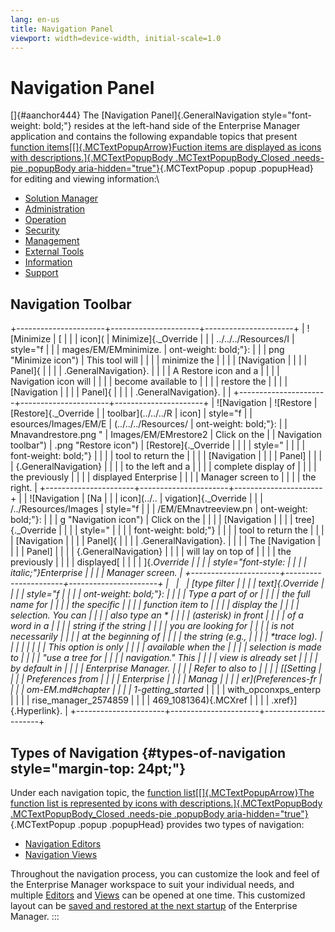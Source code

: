 ```yaml
---
lang: en-us
title: Navigation Panel
viewport: width=device-width, initial-scale=1.0
---
```


# Navigation Panel

[]{#aanchor444} The [Navigation Panel]{.GeneralNavigation style="font-weight: bold;"} resides at the left-hand side of the
Enterprise Manager application and contains the following expandable
topics that present [function items[[]{.MCTextPopupArrow}Fuction items are displayed as icons with descriptions.]{.MCTextPopupBody
.MCTextPopupBody_Closed .needs-pie .popupBody
aria-hidden="true"}](javascript:void(0)){.MCTextPopup .popup .popupHead}
for editing and viewing information:\

-   [Solution Manager](Working-with-Solution-Manager.md)
-   [Administration](Working-with-Administration.md)
-   [Operation](Working-with-Operation.md)
-   [Security](Working-with-Security.md)
-   [Management](Working-with-Management.md)
-   [External Tools](Working-with-External-Tools.md)
-   [Information](Working-with-Enterprise-Information.md)
-   [Support](Working-with-Enterprise-Support.md)

## Navigation Toolbar

+----------------------+----------------------+----------------------+
| ![Minimize           | [                    |                      | | icon](               | Minimize]{._Override |                      |
| ../../../Resources/I | style="f             |                      |
| mages/EM/EMminimize. | ont-weight: bold;"}: |                      |
| png "Minimize icon") | This tool will       |                      |
|                      | minimize the         |                      |
|                      | [Navigation          |                      | |                      | Panel]{              |                      |
|                      | .GeneralNavigation}. |                      |
|                      | A Restore icon and a |                      |
|                      | Navigation icon will |                      |
|                      | become available to  |                      |
|                      | restore the          |                      |
|                      | [Navigation          |                      | |                      | Panel]{              |                      |
|                      | .GeneralNavigation}. |                      |
+----------------------+----------------------+----------------------+
| ![Navigation         | ![Restore            | [Restore]{._Override | | toolbar](../../../R  | icon]                | style="f             |
| esources/Images/EM/E | (../../../Resources/ | ont-weight: bold;"}: |
| Mnavandrestore.png " | Images/EM/EMrestore2 | Click on the         |
| Navigation toolbar") | .png "Restore icon") | [Restore]{._Override | |                      |                      | style="              |
|                      |                      | font-weight: bold;"} |
|                      |                      | tool to return the   |
|                      |                      | [Navigation          | |                      |                      | Panel]               |
|                      |                      | {.GeneralNavigation} |
|                      |                      | to the left and a    |
|                      |                      | complete display of  |
|                      |                      | the previously       |
|                      |                      | displayed Enterprise |
|                      |                      | Manager screen to    |
|                      |                      | the right.           |
+----------------------+----------------------+----------------------+
|                      | ![Navigation         | [Na                  | |                      | icon](../..          | vigation]{._Override |
|                      | /../Resources/Images | style="f             |
|                      | /EM/EMnavtreeview.pn | ont-weight: bold;"}: |
|                      | g "Navigation icon") | Click on the         |
|                      |                      | [Navigation          | |                      |                      | tree]{._Override     |
|                      |                      | style="              |
|                      |                      | font-weight: bold;"} |
|                      |                      | tool to return the   |
|                      |                      | [Navigation          | |                      |                      | Panel]{              |
|                      |                      | .GeneralNavigation}. |
|                      |                      | The [Navigation      | |                      |                      | Panel]               |
|                      |                      | {.GeneralNavigation} |
|                      |                      | will lay on top of   |
|                      |                      | the previously       |
|                      |                      | displayed[           | |                      |                      | ]{._Override         |
|                      |                      | style="font-style:   |
|                      |                      |  italic;"}Enterprise |
|                      |                      | Manager screen.      |
+----------------------+----------------------+----------------------+
|                      |                      | [type filter         | |                      |                      | text]{._Override     |
|                      |                      | style="f             |
|                      |                      | ont-weight: bold;"}: |
|                      |                      | Type a part of or    |
|                      |                      | the full name for    |
|                      |                      | the specific         |
|                      |                      | function item to     |
|                      |                      | display the          |
|                      |                      | selection. You can   |
|                      |                      | also type an \*      |
|                      |                      | (asterisk) in front  |
|                      |                      | of a word in a       |
|                      |                      | string if the string |
|                      |                      | you are looking for  |
|                      |                      | is not necessarily   |
|                      |                      | at the beginning of  |
|                      |                      | the string (e.g.,    |
|                      |                      | \*trace log).        |
|                      |                      |                      |
|                      |                      | This option is only  |
|                      |                      | available when the   |
|                      |                      | selection is made to |
|                      |                      | \"use a tree for     |
|                      |                      | navigation.\" This   |
|                      |                      | view is already set  |
|                      |                      | by default in        |
|                      |                      | Enterprise Manager.  |
|                      |                      | Refer to also to     |
|                      |                      | [[Setting            | |                      |                      | Preferences from     |
|                      |                      | Enterprise           |
|                      |                      | Manag                |
|                      |                      | er](Preferences-fr |
|                      |                      | om-EM.md#chapter_ |
|                      |                      | 1_-_getting_started_ |
|                      |                      | with_opconxps_enterp |
|                      |                      | rise_manager_2574859 |
|                      |                      | 469_1081364){.MCXref |
|                      |                      | .xref}]{.Hyperlink}. |
+----------------------+----------------------+----------------------+

## Types of Navigation {#types-of-navigation style="margin-top: 24pt;"}

Under each navigation topic, the [function list[[]{.MCTextPopupArrow}The function list is represented by icons with
descriptions.]{.MCTextPopupBody .MCTextPopupBody_Closed .needs-pie
.popupBody aria-hidden="true"}](javascript:void(0)){.MCTextPopup .popup
.popupHead} provides two types of navigation:

-   [Navigation Editors](Navigation-Editors.md)
-   [Navigation Views](Navigation-Views.md)

Throughout the navigation process, you can customize the look and feel
of the Enterprise Manager workspace to suit your individual needs, and
multiple [Editors](Navigation-Editors.md) and
[Views](Navigation-Views.md) can be opened at one time. This
customized layout can be [saved and restored at the next startup](Preferences-from-EM.md#To_always_re-open_the_current_information)
of the Enterprise Manager.
:::

 

